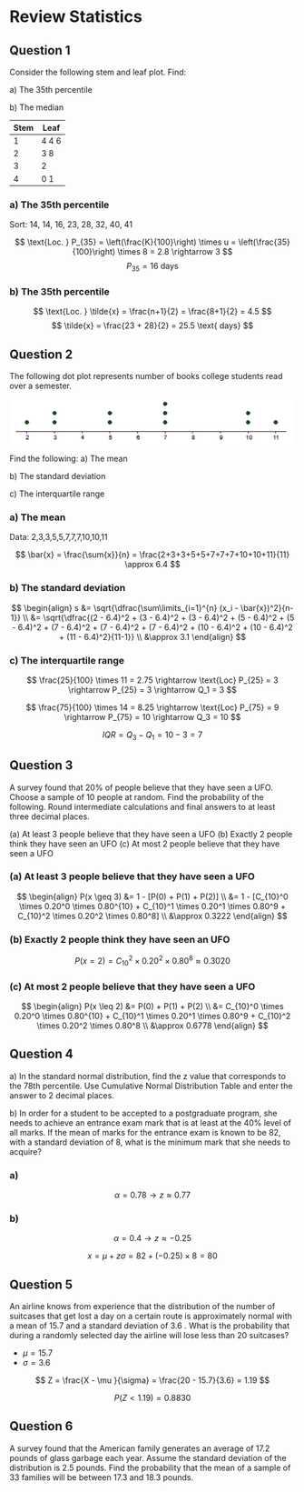 # Review Statistics

## Question 1

Consider the following stem and leaf plot. Find:

a) The 35th percentile

b) The median

| Stem | Leaf |
|------|------|
| 1    | 4 4 6 |
| 2    | 3 8 |
| 3    | 2    |
| 4    | 0 1 |

### a) The 35th percentile

Sort: 14, 14, 16, 23, 28, 32, 40, 41

$$ \text{Loc. } P_{35} = \left(\frac{K}{100}\right) \times u = \left(\frac{35}{100}\right) \times 8 = 2.8 \rightarrow 3 $$
$$ P_{35} = 16 \text{ days} $$

### b) The 35th percentile

$$ \text{Loc. } \tilde{x} = \frac{n+1}{2} = \frac{8+1}{2} = 4.5 $$
$$ \tilde{x} = \frac{23 + 28}{2} = 25.5 \text{ days} $$

## Question 2

The following dot plot represents number of books college students read over a semester.

![](dot-plot.png)

Find the following:
a) The mean

b) The standard deviation

c) The interquartile range

### a) The mean

Data: 2,3,3,5,5,7,7,7,10,10,11

$$ \bar{x} = \frac{\sum{x}}{n} = \frac{2+3+3+5+5+7+7+7+10+10+11}{11} \approx 6.4 $$

### b) The standard deviation

$$
\begin{align}
s &= \sqrt{\dfrac{\sum\limits_{i=1}^{n} (x_i - \bar{x})^2}{n-1}} \\
&= \sqrt{\dfrac{(2 - 6.4)^2 + (3 - 6.4)^2 + (3 - 6.4)^2 + (5 - 6.4)^2 + (5 - 6.4)^2 + (7 - 6.4)^2 + (7 - 6.4)^2 + (7 - 6.4)^2 + (10 - 6.4)^2 + (10 - 6.4)^2 + (11 - 6.4)^2}{11-1}} \\
&\approx 3.1
\end{align}
$$

### c) The interquartile range

$$
\frac{25}{100} \times 11 = 2.75 \rightarrow \text{Loc} P_{25} = 3 \rightarrow P_{25} = 3 \rightarrow Q_1 = 3
$$

$$
\frac{75}{100} \times 14 = 8.25 \rightarrow \text{Loc} P_{75} = 9 \rightarrow P_{75} = 10 \rightarrow Q_3 = 10
$$

$$ IQR = Q_3 - Q_1 = 10−3=7$$

## Question 3

A survey found that 20% of people believe that they have seen a UFO. Choose a sample of 10 people at random. Find the probability of the following. Round intermediate calculations and final answers to at least three decimal places.

(a) At least 3 people believe that they have seen a UFO
(b) Exactly 2 people think they have seen an UFO
(c) At most 2 people believe that they have seen a UFO

### (a) At least 3 people believe that they have seen a UFO

$$
\begin{align}
P(x \geq 3) &= 1 - [P(0) + P(1) + P(2)] \\
&= 1 - [C_{10}^0 \times 0.20^0 \times 0.80^{10} + C_{10}^1 \times 0.20^1 \times 0.80^9 + C_{10}^2 \times 0.20^2 \times 0.80^8] \\
&\approx 0.3222
\end{align}
$$

### (b) Exactly 2 people think they have seen an UFO

$$ P(x = 2) = C_{10}^2 \times 0.20^2 \times 0.80^8 \approx 0.3020 $$

### (c) At most 2 people believe that they have seen a UFO

$$
\begin{align}
P(x \leq 2) &= P(0) + P(1) + P(2) \\
&= C_{10}^0 \times 0.20^0 \times 0.80^{10} + C_{10}^1 \times 0.20^1 \times 0.80^9 + C_{10}^2 \times 0.20^2 \times 0.80^8 \\
&\approx 0.6778
\end{align}
$$

## Question 4

a) In the standard normal distribution, find the z value that
corresponds to the 78th percentile. Use Cumulative Normal
Distribution Table and enter the answer to 2 decimal places.

b) In order for a student to be accepted to a postgraduate
program, she needs to achieve an entrance exam mark that is
at least at the 40% level of all marks. If the mean of marks for
the entrance exam is known to be 82, with a standard
deviation of 8, what is the minimum mark that she needs to
acquire?

### a)

$$ \alpha = 0.78 \rightarrow z \approx 0.77 $$

### b)

$$ \alpha = 0.4 \rightarrow z \approx -0.25 $$

$$ x = \mu + z\sigma = 82 + (-0.25) \times 8 = 80 $$

## Question 5

An airline knows from experience that the distribution of the number of
suitcases that get lost a day on a certain route is approximately normal
with a mean of 15.7 and a standard deviation of 3.6 . What is the
probability that during a randomly selected day the airline will lose less
than 20 suitcases?

- $\mu = 15.7$
- $\sigma = 3.6$

$$ Z = \frac{X - \mu }{\sigma} = \frac{20 - 15.7}{3.6} = 1.19 $$

$$ P(Z < 1.19) = 0.8830 $$

## Question 6

A survey found that the American family generates an average of 17.2
pounds of glass garbage each year. Assume the standard deviation of the
distribution is 2.5 pounds. Find the probability that the mean of a sample
of 33 families will be between 17.3 and 18.3 pounds.
